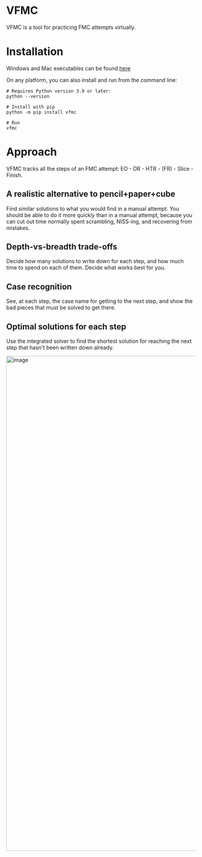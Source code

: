 # VFMC

VFMC is a tool for practicing FMC attempts virtually.

# Installation

Windows and Mac executables can be found [here](https://github.com/rodneykinney/VFMC/releases/latest)

On any platform, you can also install and run from the command line:
```
# Requires Python version 3.9 or later:
python --version

# Install with pip
python -m pip install vfmc

# Run
vfmc
```

# Approach

VFMC tracks all the steps of an FMC attempt: EO - DR - HTR - (FR) - Slice - Finish. 

## A realistic alternative to pencil+paper+cube

Find similar solutions to what you would find in a manual attempt.
You should be able to do it more quickly than in a manual attempt, because you can cut out time 
normally spent scrambling, NISS-ing, and recovering from mistakes.

## Depth-vs-breadth trade-offs

Decide how many solutions to write down for each step, 
and how much time to spend on each of them. Decide what works best for you.

## Case recognition

See, at each step, the case name for getting to the next step, and show the bad pieces 
that must be solved to get there.

## Optimal solutions for each step

Use the integrated solver to find the shortest solution for reaching the next step that 
hasn't been written down already.

<img width="1312" alt="image" src="https://github.com/user-attachments/assets/bd1ba408-0f60-4090-a116-59d5496add15" />

